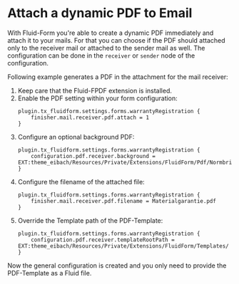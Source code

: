 # Attach a dynamic PDF to Email

With Fluid-Form you're able to create a dynamic PDF immediately and attach it to your mails. For that you can choose if the PDF should attached only to the receiver mail or attached to the sender mail as well. The configuration can be done in the `receiver` or `sender` node of the configuration.

Following example generates a PDF in the attachment for the mail receiver:

1.  Keep care that the Fluid-FPDF extension is installed.
2.  Enable the PDF setting within your form configuration:
    ```typo3_typoscript
    plugin.tx_fluidform.settings.forms.warrantyRegistration {
        finisher.mail.receiver.pdf.attach = 1
    }
    ```
3.  Configure an optional background PDF:
    ```typo3_typoscript
    plugin.tx_fluidform.settings.forms.warrantyRegistration {
        configuration.pdf.receiver.background = EXT:theme_eibach/Resources/Private/Extensions/FluidForm/Pdf/Normbriefbogen_DIN5008.pdf
    }
    ```
4.  Configure the filename of the attached file:
    ```typo3_typoscript
    plugin.tx_fluidform.settings.forms.warrantyRegistration {
        finisher.mail.receiver.pdf.filename = Materialgarantie.pdf
    }
    ```
5.  Override the Template path of the PDF-Template:
    ```typo3_typoscript
    plugin.tx_fluidform.settings.forms.warrantyRegistration {
        configuration.pdf.receiver.templateRootPath = EXT:theme_eibach/Resources/Private/Extensions/FluidForm/Templates/
    }
    ```

Now the general configuration is created and you only need to provide the PDF-Template as a Fluid file.
